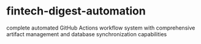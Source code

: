 # fintech-digest-automation
complete automated GitHub Actions workflow system with comprehensive artifact management and database synchronization capabilities
